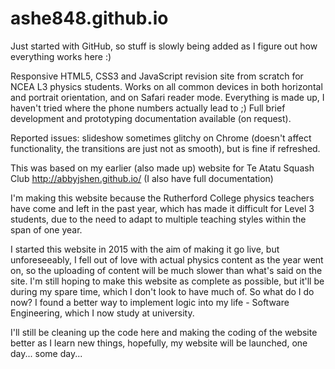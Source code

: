 # ashe848.github.io

Just started with GitHub, so stuff is slowly being added as I figure out how everything works here :)

Responsive HTML5, CSS3 and JavaScript revision site from scratch for NCEA L3 physics students. Works on all common devices in both horizontal and portrait orientation, and on Safari reader mode.
Everything is made up, I haven't tried where the phone numbers actually lead to ;)
Full brief development and prototyping documentation available (on request).

Reported issues: slideshow sometimes glitchy on Chrome (doesn't affect functionality, the transitions are just not as smooth), but is fine if refreshed.

This was based on my earlier (also made up) website for Te Atatu Squash Club http://abbyjshen.github.io/ (I also have full documentation)



I'm making this website because the Rutherford College physics teachers have come and left in the past year, which has made it difficult for Level 3 students, due to the need to adapt to multiple teaching styles within the span of one year.

I started this website in 2015 with the aim of making it go live, but unforeseeably, I fell out of love with actual physics content as the year went on, so the uploading of content will be much slower than what's said on the site. I'm still hoping to make this website as complete as possible, but it'll be during my spare time, which I don't look to have much of. So what do I do now? I found a better way to implement logic into my life - Software Engineering, which I now study at university.

I'll still be cleaning up the code here and making the coding of the website better as I learn new things, hopefully, my website will be launched, one day... some day...
